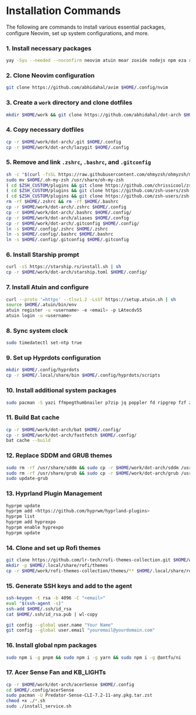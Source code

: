 # Installation Commands

The following are commands to install various essential  packages, configure Neovim, set up system configurations, and more.

### 1. Install necessary packages

```bash
yay -Syu --needed --noconfirm neovim atuin moar zoxide nodejs npm eza ripgrep cheese lazygit fzf microsoft-edge-stable-bin bat lf silicon fd git-delta update-grub tesseract ttf-joypixels tmux fastfetch openssh pipx pyprland cmake github-cli spicetify spicetify-cli spotify openvpn systemd-resolvconf zsh protonvpn nodejs-browser-sync docker docker-desktop zen-browser docker-compose yazi ffmpegthumbnailer p7zip jq poppler imagemagick
```

### 2. Clone Neovim configuration

```bash
git clone https://github.com/abhidahal/avim $HOME/.config/nvim
```

### 3. Create a `work` directory and clone dotfiles

```bash
mkdir $HOME/work && git clone https://github.com/abhidahal/dot-arch $HOME/work/dot-arch
```

### 4. Copy necessary dotfiles

```bash
cp -r $HOME/work/dot-arch/.git $HOME/.config
cp -r $HOME/work/dot-arch/lazygit $HOME/.config
```

### 5. Remove and link `.zshrc`, `.bashrc`, and `.gitconfig`

```bash
sh -c "$(curl -fsSL https://raw.githubusercontent.com/ohmyzsh/ohmyzsh/master/tools/install.sh)"
sudo mv $HOME/.oh-my-zsh /usr/share/oh-my-zsh
( cd $ZSH_CUSTOM/plugins && git clone https://github.com/chrissicool/zsh-256color )
( cd $ZSH_CUSTOM/plugins && git clone https://github.com/zsh-users/zsh-syntax-highlighting.git )
( cd $ZSH_CUSTOM/plugins && git clone https://github.com/zsh-users/zsh-autosuggestions)     
rm -rf $HOME/.zshrc && rm -rf $HOME/.bashrc
cp -r $HOME/work/dot-arch/.zshrc $HOME/.config
cp -r $HOME/work/dot-arch/.bashrc $HOME/.config/
cp -r $HOME/work/dot-arch/aliases $HOME/.config
cp -r $HOME/work/dot-arch/.gitconfig $HOME/.config/
ln -s $HOME/.config/.zshrc $HOME/.zshrc
ln -s $HOME/.config/.bashrc $HOME/.bashrc
ln -s $HOME/.config/.gitconfig $HOME/.gitconfig
```

### 6. Install Starship prompt

```bash
curl -sS https://starship.rs/install.sh | sh
cp -r $HOME/work/dot-arch/starship.toml $HOME/.config/
```

### 7. Install Atuin and configure

```bash
curl --proto '=https' --tlsv1.2 -LsSf https://setup.atuin.sh | sh
source $HOME/.atuin/bin/env
atuin register -u <username> -e <email> -p LAtecdv55
atuin login -u <username>
```

### 8. Sync system clock

```bash
sudo timedatectl set-ntp true
```

### 9. Set up Hyprdots configuration

```bash
mkdir $HOME/.config/hyprdots
cp -r $HOME/.local/share/bin $HOME/.config/hyprdots/scripts
```

### 10. Install additional system packages

```bash
sudo pacman -S yazi ffmpegthumbnailer p7zip jq poppler fd ripgrep fzf zoxide imagemagick
```

### 11. Build Bat cache

```bash
cp -r $HOME/work/dot-arch/bat $HOME/.config/
cp -r $HOME/work/dot-arch/fastfetch $HOME/.config/
bat cache --build
```

### 12. Replace SDDM and GRUB themes

```bash
sudo rm -rf /usr/share/sddm && sudo cp -r $HOME/work/dot-arch/sddm /usr/share
sudo rm -rf /usr/share/grub && sudo cp -r $HOME/work/dot-arch/grub /usr/share
sudo update-grub
```

### 13. Hyprland Plugin Management

```bash
hyprpm update
hyprpm add <https://github.com/hyprwm/hyprland-plugins>
hyprpm list
hyprpm add hyprexpo
hyprpm enable hyprexpo
hyprpm update
```

### 14. Clone and set up Rofi themes

```bash
git clone https://github.com/lr-tech/rofi-themes-collection.git $HOME/work
mkdir -p $HOME/.local/share/rofi/themes
cp -r $HOME/work/rofi-themes-collection/themes/** $HOME/.local/share/rofi/themes
```

### 15. Generate SSH keys and add to the agent

```bash
ssh-keygen -t rsa -b 4096 -C "<email>"
eval "$(ssh-agent -s)"
ssh-add $HOME/.ssh/id_rsa
cat $HOME/.ssh/id_rsa.pub | wl-copy

git config --global user.name "Your Name"
git config --global user.email "youremail@yourdomain.com"
```

### 16. Install global npm packages

```bash
sudo npm i -g pnpm && sudo npm i -g yarn && sudo npm i -g @antfu/ni
```

### 17. Acer Sense Fan and KB_LIGHTs

```bash
cp -r $HOME/work/dot-arch/acerSense $HOME/.config
cd $HOME/.config/acerSense
sudo pacman -U Predator-Sense-CLI-7.2-11-any.pkg.tar.zst
chmod +x ./*.sh
sudo ./install_service.sh
```
